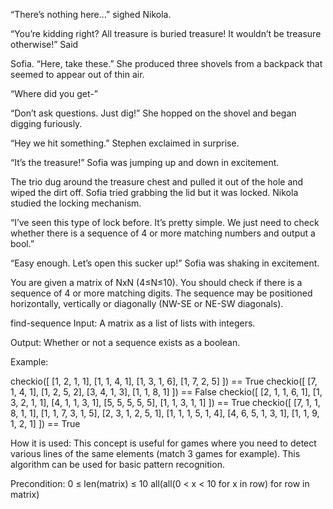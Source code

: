 “There’s nothing here...” sighed Nikola.

“You’re kidding right? All treasure is buried treasure! It wouldn’t be treasure otherwise!” Said

Sofia. “Here, take these.” She produced three shovels from a backpack that seemed to appear out of thin air.

“Where did you get-”

“Don’t ask questions. Just dig!” She hopped on the shovel and began digging furiously.


“Hey we hit something.” Stephen exclaimed in surprise.

“It’s the treasure!” Sofia was jumping up and down in excitement.

The trio dug around the treasure chest and pulled it out of the hole and wiped the dirt off. Sofia tried grabbing the lid but it was locked. Nikola studied the locking mechanism.

“I’ve seen this type of lock before. It’s pretty simple. We just need to check whether there is a sequence of 4 or more matching numbers and output a bool.”

“Easy enough. Let’s open this sucker up!” Sofia was shaking in excitement.

You are given a matrix of NxN (4≤N≤10). You should check if there is a sequence of 4 or more matching digits. The sequence may be positioned horizontally, vertically or diagonally (NW-SE or NE-SW diagonals).

find-sequence
Input: A matrix as a list of lists with integers.

Output: Whether or not a sequence exists as a boolean.

Example:

checkio([
    [1, 2, 1, 1],
    [1, 1, 4, 1],
    [1, 3, 1, 6],
    [1, 7, 2, 5]
]) == True
checkio([
    [7, 1, 4, 1],
    [1, 2, 5, 2],
    [3, 4, 1, 3],
    [1, 1, 8, 1]
]) == False
checkio([
    [2, 1, 1, 6, 1],
    [1, 3, 2, 1, 1],
    [4, 1, 1, 3, 1],
    [5, 5, 5, 5, 5],
    [1, 1, 3, 1, 1]
]) == True
checkio([
    [7, 1, 1, 8, 1, 1],
    [1, 1, 7, 3, 1, 5],
    [2, 3, 1, 2, 5, 1],
    [1, 1, 1, 5, 1, 4],
    [4, 6, 5, 1, 3, 1],
    [1, 1, 9, 1, 2, 1]
    ]) == True


How it is used: This concept is useful for games where you need to detect various lines of the same elements (match 3 games for example). This algorithm can be used for basic pattern recognition.

Precondition:
0 ≤ len(matrix) ≤ 10
all(all(0 < x < 10 for x in row) for row in matrix)